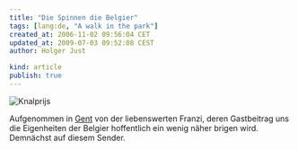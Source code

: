 ```yaml
---
title: "Die Spinnen die Belgier"
tags: [lang:de, "A walk in the park"]
created_at: 2006-11-02 09:56:04 CET
updated_at: 2009-07-03 09:52:08 CEST
author: Holger Just

kind: article
publish: true
---
```


![Knalprijs](/media/2006/knalprijs.jpg)

Aufgenommen in [Gent](http://de.wikipedia.org/wiki/Gent) von der liebenswerten Franzi, deren Gastbeitrag uns die Eigenheiten der Belgier hoffentlich ein wenig näher brigen wird. Demnächst auf diesem Sender.
